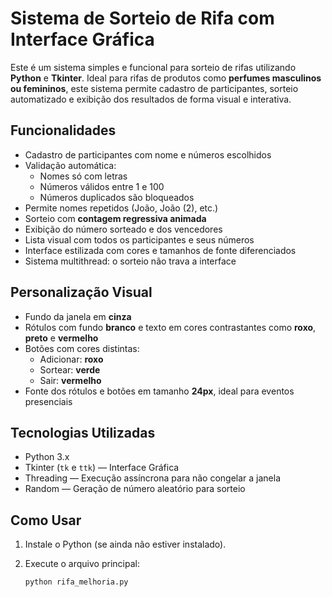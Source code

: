 # Sistema de Sorteio de Rifa com Interface Gráfica

Este é um sistema simples e funcional para sorteio de rifas utilizando **Python** e **Tkinter**. Ideal para rifas de produtos como **perfumes masculinos ou femininos**, este sistema permite cadastro de participantes, sorteio automatizado e exibição dos resultados de forma visual e interativa.

## Funcionalidades

- Cadastro de participantes com nome e números escolhidos
- Validação automática:
  - Nomes só com letras
  - Números válidos entre 1 e 100
  - Números duplicados são bloqueados
- Permite nomes repetidos (João, João (2), etc.)
- Sorteio com **contagem regressiva animada**
- Exibição do número sorteado e dos vencedores
- Lista visual com todos os participantes e seus números
- Interface estilizada com cores e tamanhos de fonte diferenciados
- Sistema multithread: o sorteio não trava a interface

## Personalização Visual

- Fundo da janela em **cinza**
- Rótulos com fundo **branco** e texto em cores contrastantes como **roxo**, **preto** e **vermelho**
- Botões com cores distintas:
  - Adicionar: **roxo**
  - Sortear: **verde**
  - Sair: **vermelho**
- Fonte dos rótulos e botões em tamanho **24px**, ideal para eventos presenciais

## Tecnologias Utilizadas

- Python 3.x
- Tkinter (`tk` e `ttk`) — Interface Gráfica
- Threading — Execução assíncrona para não congelar a janela
- Random — Geração de número aleatório para sorteio

## Como Usar

1. Instale o Python (se ainda não estiver instalado).
2. Execute o arquivo principal:

   ```bash
   python rifa_melhoria.py